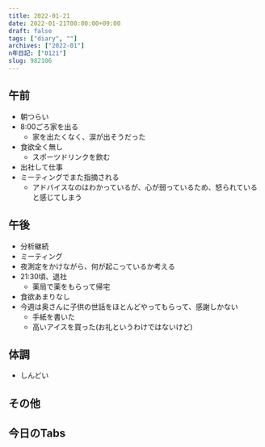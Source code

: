 ```yaml
---
title: 2022-01-21
date: 2022-01-21T00:00:00+09:00
draft: false
tags: ["diary", ""]
archives: ["2022-01"]
n年日記: ["0121"]
slug: 982106
---
```

## 午前
- 朝つらい
- 8:00ごろ家を出る
  - 家を出たくなく、涙が出そうだった
- 食欲全く無し
  - スポーツドリンクを飲む
- 出社して仕事
- ミーティングでまた指摘される
  - アドバイスなのはわかっているが、心が弱っているため、怒られていると感じてしまう
## 午後
- 分析継続
- ミーティング
- 夜測定をかけながら、何が起こっているか考える
- 21:30頃、退社
  - 薬局で薬をもらって帰宅
- 食欲あまりなし
- 今週は奥さんに子供の世話をほとんどやってもらって、感謝しかない
  - 手紙を書いた
  - 高いアイスを買った(お礼というわけではないけど)
## 体調
- しんどい
## その他
## 今日のTabs